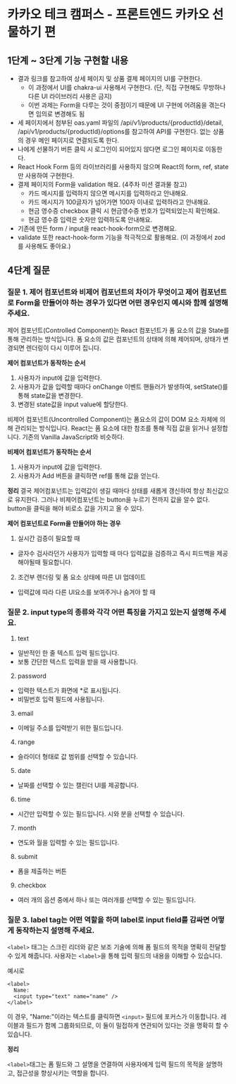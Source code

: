 # 카카오 테크 캠퍼스 - 프론트엔드 카카오 선물하기 편

## 1단계 ~ 3단계 기능 구현할 내용

- 결과 링크를 참고하여 상세 페이지 및 상품 결제 페이지의 UI를 구현한다.
  - 이 과정에서 UI를 chakra-ui 사용해서 구현한다. (단, 직접 구현해도 무방하나 다른 UI 라이브러리 사용은 금지)
  - 이번 과제는 Form을 다루는 것이 중점이기 때문에 UI 구현에 어려움을 겪는다면 임의로 변경해도 됨
- 세 페이지에서 첨부된 oas.yaml 파일의 /api/v1/products/{productId}/detail, /api/v1/products/{productId}/options를 참고하여 API를 구현한다.
  없는 상품의 경우 메인 페이지로 연결되도록 한다.
- 나에게 선물하기 버튼 클릭 시 로그인이 되어있지 않다면 로그인 페이지로 이동한다.
- React Hook Form 등의 라이브러리를 사용하지 않으며 React의 form, ref, state만 사용하여 구현한다.
- 결제 페이지의 Form을 validation 해요. (4주차 미션 결과물 참고)
  - 카드 메시지를 입력하지 않으면 메시지를 입력하라고 안내해요.
  - 카드 메시지가 100글자가 넘어가면 100자 이내로 입력하라고 안내해요.
  - 현금 영수증 checkbox 클릭 시 현금영수증 번호가 입력되었는지 확인해요.
  - 현금 영수증 입력은 숫자만 입력하도록 안내해요.
- 기존에 만든 form / input을 react-hook-form으로 변경해요.
- validate 또한 react-hook-form 기능을 적극적으로 활용해요. (이 과정에서 zod를 사용해도 좋아요.)

## 4단계 질문

### 질문 1. 제어 컴포넌트와 비제어 컴포넌트의 차이가 무엇이고 제어 컴포넌트로 Form을 만들어야 하는 경우가 있다면 어떤 경우인지 예시와 함께 설명해주세요.

제어 컴포넌트(Controlled Component)는 React 컴포넌트가 폼 요소의 값을 State를 통해 관리하는 방식입니다.
폼 요소의 값은 컴포넌트의 상태에 의해 제어되며, 상태가 변경되면 렌더링이 다시 이루어 집니다.

**제어 컴포넌트가 동작하는 순서**

1. 사용자가 input에 값을 입력한다.
2. 사용자가 값을 입력할 때마다 onChange 이벤트 핸들러가 발생하여, setState()를 통해 state값을 변경한다.
3. 변경된 state값을 input value에 할당한다.

비제어 컴포넌트(Uncontrolled Component)는 폼요소의 값이 DOM 요소 자체에 의해 관리되는 방식입니다. React는 품 요소에 대한 참조를 통해 직접 값을 읽거나 설정합니다. 기존의 Vanilla JavaScript와 비슷하다.

**비제어 컴포넌트가 동작하는 순서**

1. 사용자가 input에 값을 입력한다.
2. 사용자가 Add 버튼을 클릭하면 ref를 통해 값을 얻는다.

**정리**
결국 제어컴포넌트는 입력값이 생길 때마다 상태를 새롭게 갱신하여 항상 최신값으로 유지한다. 그러나 비제어컴포넌트는 button을 누르기 전까지 값을 알수 없다. button을 클릭을 해야 비로소 값을 가지고 올 수 있다.

**제어 컴포넌트로 Form을 만들어야 하는 경우**

1. 실시간 검증이 필요할 때

- 글자수 검사라던가 사용자가 입력할 때 마다 입력값을 검증하고 즉시 피드백을 제공해야될때 필요합니다.

2. 조건부 렌더링 및 폼 요소 상태에 따른 UI 업데이트

- 입력값에 따라 다른 UI요소를 보여주거나 숨겨야 할 때

### 질문 2. input type의 종류와 각각 어떤 특징을 가지고 있는지 설명해 주세요.

1. text

- 일반적인 한 줄 텍스트 입력 필드입니다.
- 보통 간단한 텍스트 입력을 받을 때 사용합니다.

2. password

- 입력한 텍스트가 화면에 \*로 표시됩니다.
- 비밀번호 입력 필드에 사용됩니다.

3. email

- 이메일 주소를 입력받기 위한 필드입니다.

4. range

- 슬라이더 형태로 값 범위를 선택할 수 있습니다.

5. date

- 날짜를 선택할 수 있는 캘린더 UI를 제공합니다.

6. time

- 시간만 입력할 수 있는 필드입니다. 시와 분을 선택할 수 있습니다.

7. month

- 연도와 월을 입력할 수 있는 필드입니다.

8. submit

- 폼을 제출하는 버튼

9. checkbox

- 여러 개의 옵션 중에서 하나 또는 여러개를 선택할 수 있는 필드입니다.

### 질문 3. label tag는 어떤 역할을 하며 label로 input field를 감싸면 어떻게 동작하는지 설명해 주세요.

`<label>` 태그는 스크린 리더와 같은 보조 기술에 의해 폼 필드의 목적을 명확히 전달할 수 있게 해줍니다. 사용자는 `<label>`을 통해 입력 필드의 내용을 이해할 수 있습니다.

예시로

```
<label>
  Name:
  <input type="text" name="name" />
</label>
```

이 경우, "Name:"이라는 텍스트를 클릭하면 `<input>` 필드에 포커스가 이동합니다. 레이블과 필드가 함께 그룹화되므로, 이 둘이 밀접하게 연관되어 있다는 것을 명확히 할 수 있습니다.

**정리**

`<label>`태그는 폼 필드와 그 설명을 연결하여 사용자에게 입력 필드의 목적을 설명하고, 접근성을 향상시키는 역할을 합니다.
